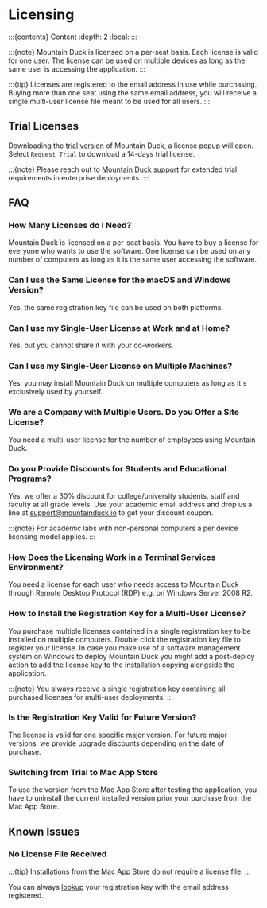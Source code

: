 Licensing
====

:::{contents} Content
:depth: 2
:local:
:::

:::{note}
Mountain Duck is licensed on a per-seat basis. Each license is valid for one user. The license can be used on multiple
devices as long as the same user is accessing the application.
:::

:::{tip}
Licenses are registered to the email address in use while purchasing. Buying more than one seat using the same email
address, you will receive a single multi-user license file meant to be used for all users.
:::

## Trial Licenses

Downloading the [trial version](https://mountainduck.io/) of Mountain Duck, a license popup will open. Select
`Request Trial` to download a 14-days trial license.

:::{note}
Please reach out to [Mountain Duck support](mailto:support@mountainduck.io) for extended trial requirements in
enterprise deployments.
:::

## FAQ

### How Many Licenses do I Need?

Mountain Duck is licensed on a per-seat basis. You have to buy a license for everyone who wants to use the software. One
license can be used on any number of computers as long as it is the same user accessing the software.

### Can I use the Same License for the macOS and Windows Version?

Yes, the same registration key file can be used on both platforms.

### Can I use my Single-User License at Work and at Home?

Yes, but you cannot share it with your co-workers.

### Can I use my Single-User License on Multiple Machines?

Yes, you may install Mountain Duck on multiple computers as long as it's exclusively used by yourself.

### We are a Company with Multiple Users. Do you Offer a Site License?

You need a multi-user license for the number of employees using Mountain Duck.

### Do you Provide Discounts for Students and Educational Programs?

Yes, we offer a 30% discount for college/university students, staff and faculty at all grade levels. Use your academic
email address and drop us a line at [support@mountainduck.io](mailto:support@mountainduck.io) to get your discount
coupon.

:::{note}
For academic labs with non-personal computers a per device licensing model applies.
:::

### How Does the Licensing Work in a Terminal Services Environment?

You need a license for each user who needs access to Mountain Duck through Remote Desktop Protocol (RDP) e.g. on Windows
Server 2008 R2.

### How to Install the Registration Key for a Multi-User License?

You purchase multiple licenses contained in a single registration key to be installed on multiple computers. Double
click the registration key file to register your license. In case you make use of a software management system on
Windows to deploy Mountain Duck you might add a post-deploy action to add the license key to the installation
copying alongside the application.

:::{note}
You always receive a single registration key containing all purchased licenses for multi-user deployments.
:::

### Is the Registration Key Valid for Future Version?

The license is valid for one specific major version. For future major versions, we provide upgrade discounts depending
on the date of purchase.

### Switching from Trial to Mac App Store

To use the version from the Mac App Store after testing the application, you have to uninstall the current installed
version prior your purchase from the Mac App Store.

## Known Issues

### No License File Received

:::{tip}
Installations from the Mac App Store do not require a license file.
:::

You can always [lookup](https://mountainduck.io/help/#recover) your registration key with the email address registered.
